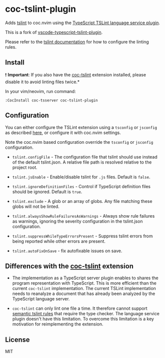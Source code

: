 # coc-tslint-plugin

Adds [tslint](https://github.com/palantir/tslint) to coc.nvim using the [TypeScript TSLint language service plugin](https://github.com/Microsoft/typescript-tslint-plugin).

This is a fork of [vscode-typescript-tslint-plugin](https://github.com/Microsoft/vscode-typescript-tslint-plugin).

Please refer to the [tslint documentation](https://github.com/palantir/tslint) for how to configure the linting rules.

## Install

❗ **Important**: If you also have the [coc-tslint][coc-tslint] extension installed, please disable it to avoid linting files twice.\*

In your vim/neovim, run command:

```
:CocInstall coc-tsserver coc-tslint-plugin
```

## Configuration

You can either configure the TSLint extension using a `tsconfig` or `jsconfig` as described [here][configuration], or configure it with coc.nvim settings.

Note the coc.nvim based configuration override the `tsconfig` or `jsconfig` configuration.

- `tslint.configFile` - The configuration file that tslint should use instead of the default tslint.json. A relative file path is resolved relative to the project root.

- `tslint.jsEnable` - Enable/disable tslint for `.js` files. Default is `false`.

- `tslint.ignoreDefinitionFiles` - Control if TypeScript definition files should be ignored. Default is `true`.

- `tslint.exclude` - A glob or an array of globs. Any file matching these globs will not be linted.

- `tslint.alwaysShowRuleFailuresAsWarnings` - Always show rule failures as warnings, ignoring the severity configuration in the tslint.json configuration.

- `tslint.suppressWhileTypeErrorsPresent` - Suppress tslint errors from being reported while other errors are present.

- `tslint.autoFixOnSave` - fix autofixable issues on save.

## Differences with the [coc-tslint][coc-tslint] extension

- The implementation as a TypeScript server plugin enables to shares the program representation with TypeScript. This is more efficient than the current `coc-tslint` implementation. The current TSLint implementation needs to reanalyze a document that has already been analyzed by the TypeScript language server.

- `coc-tslint` can only lint one file a time. It therefore cannot support [semantic tslint rules](https://palantir.github.io/tslint/usage/type-checking/) that require the type checker. The language service plugin doesn't have this limitation. To overcome this limitation is a key motivation for reimplementing the extension.

## License

MIT

[coc-tslint]: https://github.com/neoclide/coc-tslint
[configuration]: https://github.com/Microsoft/typescript-tslint-plugin#configuration-options
